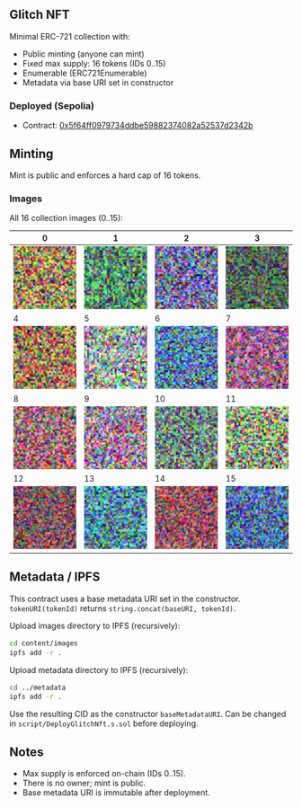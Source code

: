 ## Glitch NFT

Minimal ERC-721 collection with:
- Public minting (anyone can mint)
- Fixed max supply: 16 tokens (IDs 0..15)
- Enumerable (ERC721Enumerable)
- Metadata via base URI set in constructor

### Deployed (Sepolia)
- Contract: [0x5f64ff0979734ddbe59882374082a52537d2342b](https://sepolia.etherscan.io/address/0x5f64ff0979734ddbe59882374082a52537d2342b)

## Minting
Mint is public and enforces a hard cap of 16 tokens.

### Images
All 16 collection images (0..15):

| 0 | 1 | 2 | 3 |
|---|---|---|---|
| ![0](content/images/0.png) | ![1](content/images/1.png) | ![2](content/images/2.png) | ![3](content/images/3.png) |
| 4 | 5 | 6 | 7 |
| ![4](content/images/4.png) | ![5](content/images/5.png) | ![6](content/images/6.png) | ![7](content/images/7.png) |
| 8 | 9 | 10 | 11 |
| ![8](content/images/8.png) | ![9](content/images/9.png) | ![10](content/images/10.png) | ![11](content/images/11.png) |
| 12 | 13 | 14 | 15 |
| ![12](content/images/12.png) | ![13](content/images/13.png) | ![14](content/images/14.png) | ![15](content/images/15.png) |

## Metadata / IPFS
This contract uses a base metadata URI set in the constructor. `tokenURI(tokenId)` returns `string.concat(baseURI, tokenId)`.

Upload images directory to IPFS (recursively):
```bash
cd content/images
ipfs add -r .
```

Upload metadata directory to IPFS (recursively):
```bash
cd ../metadata
ipfs add -r .
```

Use the resulting CID as the constructor `baseMetadataURI`. Can be changed in `script/DeployGlitchNft.s.sol` before deploying.

## Notes
- Max supply is enforced on-chain (IDs 0..15).
- There is no owner; mint is public.
- Base metadata URI is immutable after deployment.